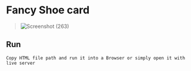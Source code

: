 # Fancy Shoe card

>![Screenshot (263)](https://user-images.githubusercontent.com/96475717/147575193-92bb78c5-2905-4dee-bcc9-f0d4bdf61861.png)

## Run 

```
Copy HTML file path and run it into a Browser or simply open it with live server
```
